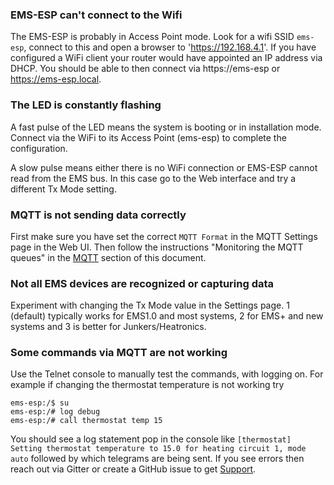 ### EMS-ESP can't connect to the Wifi

The EMS-ESP is probably in Access Point mode. Look for a wifi SSID `ems-esp`, connect to this and open a browser to 'https://192.168.4.1'. If you have configured a WiFi client your router would have appointed an IP address via DHCP. You should be able to then connect via https://ems-esp or https://ems-esp.local.

### The LED is constantly flashing

A fast pulse of the LED means the system is booting or in installation mode. Connect via the WiFi to its Access Point (ems-esp) to complete the configuration.

A slow pulse means either there is no WiFi connection or EMS-ESP cannot read from the EMS bus. In this case go to the Web interface and try a different Tx Mode setting.

### MQTT is not sending data correctly

First make sure you have set the correct `MQTT Format` in the MQTT Settings page in the Web UI. Then follow the instructions "Monitoring the MQTT queues" in the [MQTT](MQTT.md) section of this document.

### Not all EMS devices are recognized or capturing data

Experiment with changing the Tx Mode value in the Settings page. 1 (default) typically works for EMS1.0 and most systems, 2 for EMS+ and new systems and 3 is better for Junkers/Heatronics.

### Some commands via MQTT are not working

Use the Telnet console to manually test the commands, with logging on. For example if changing the thermostat temperature is not working try
```
ems-esp:/$ su
ems-esp:/# log debug
ems-esp:/# call thermostat temp 15
```
You should see a log statement pop in the console like `[thermostat] Setting thermostat temperature to 15.0 for heating circuit 1, mode auto` followed by which telegrams are being sent. If you see errors then reach out via Gitter or create a GitHub issue to get [Support](Support.md).




